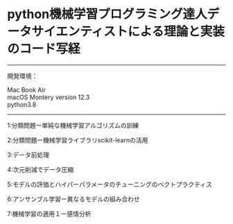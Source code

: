 # python機械学習プログラミング達人データサイエンティストによる理論と実装のコード写経
-----------------------------------------------------------------------------------
開発環境：

Mac Book Air  \
macOS Montery version 12.3  \
python3.8 

-----------------------------------------------------------------------------------
1:分類問題ー単純な機械学習アルゴリズムの訓練

2:分類問題ー機械学習ライブラリscikit-learnの活用

3:データ前処理

4:次元削減でデータ圧縮

5:モデルの評価とハイパーパラメータのチューニングのベクトプラクティス

6:アンサンブル学習ー異なるモデルの組み合わせ

7:機械学習の適用１ー感情分析


